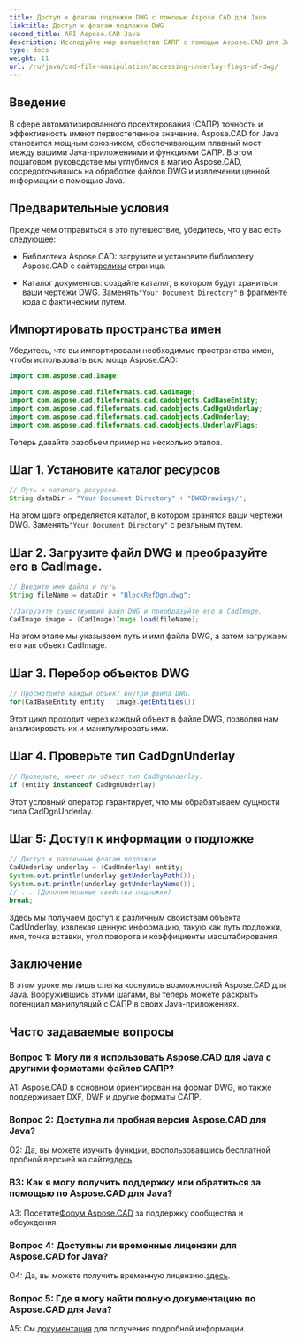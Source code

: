 ```yaml
---
title: Доступ к флагам подложки DWG с помощью Aspose.CAD для Java
linktitle: Доступ к флагам подложки DWG
second_title: API Aspose.CAD Java
description: Исследуйте мир волшебства САПР с помощью Aspose.CAD для Java! Легко обрабатывайте файлы DWG в своих приложениях Java.
type: docs
weight: 11
url: /ru/java/cad-file-manipulation/accessing-underlay-flags-of-dwg/
---
```

## Введение

В сфере автоматизированного проектирования (САПР) точность и эффективность имеют первостепенное значение. Aspose.CAD for Java становится мощным союзником, обеспечивающим плавный мост между вашими Java-приложениями и функциями САПР. В этом пошаговом руководстве мы углубимся в магию Aspose.CAD, сосредоточившись на обработке файлов DWG и извлечении ценной информации с помощью Java.

## Предварительные условия

Прежде чем отправиться в это путешествие, убедитесь, что у вас есть следующее:

-  Библиотека Aspose.CAD: загрузите и установите библиотеку Aspose.CAD с сайта[релизы](https://releases.aspose.com/cad/java/) страница.

-  Каталог документов: создайте каталог, в котором будут храниться ваши чертежи DWG. Заменять`"Your Document Directory"` в фрагменте кода с фактическим путем.

## Импортировать пространства имен

Убедитесь, что вы импортировали необходимые пространства имен, чтобы использовать всю мощь Aspose.CAD:

```java
import com.aspose.cad.Image;

import com.aspose.cad.fileformats.cad.CadImage;
import com.aspose.cad.fileformats.cad.cadobjects.CadBaseEntity;
import com.aspose.cad.fileformats.cad.cadobjects.CadDgnUnderlay;
import com.aspose.cad.fileformats.cad.cadobjects.CadUnderlay;
import com.aspose.cad.fileformats.cad.cadobjects.UnderlayFlags;
```

Теперь давайте разобьем пример на несколько этапов.

## Шаг 1. Установите каталог ресурсов

```java
// Путь к каталогу ресурсов.
String dataDir = "Your Document Directory" + "DWGDrawings/";
```

 На этом шаге определяется каталог, в котором хранятся ваши чертежи DWG. Заменять`"Your Document Directory"` с реальным путем.

## Шаг 2. Загрузите файл DWG и преобразуйте его в CadImage.

```java
// Введите имя файла и путь
String fileName = dataDir + "BlockRefDgn.dwg";

//Загрузите существующий файл DWG и преобразуйте его в CadImage.
CadImage image = (CadImage)Image.load(fileName);
```

На этом этапе мы указываем путь и имя файла DWG, а затем загружаем его как объект CadImage.

## Шаг 3. Перебор объектов DWG

```java
// Просмотрите каждый объект внутри файла DWG.
for(CadBaseEntity entity : image.getEntities())
```

Этот цикл проходит через каждый объект в файле DWG, позволяя нам анализировать их и манипулировать ими.

## Шаг 4. Проверьте тип CadDgnUnderlay

```java
// Проверьте, имеет ли объект тип CadDgnUnderlay.
if (entity instanceof CadDgnUnderlay)
```

Этот условный оператор гарантирует, что мы обрабатываем сущности типа CadDgnUnderlay.

## Шаг 5: Доступ к информации о подложке

```java
// Доступ к различным флагам подложки
CadUnderlay underlay = (CadUnderlay) entity;
System.out.println(underlay.getUnderlayPath());
System.out.println(underlay.getUnderlayName());
// ... (Дополнительные свойства подложки)
break;
```

Здесь мы получаем доступ к различным свойствам объекта CadUnderlay, извлекая ценную информацию, такую как путь подложки, имя, точка вставки, угол поворота и коэффициенты масштабирования.

## Заключение

В этом уроке мы лишь слегка коснулись возможностей Aspose.CAD для Java. Вооружившись этими шагами, вы теперь можете раскрыть потенциал манипуляций с САПР в своих Java-приложениях.

## Часто задаваемые вопросы

### Вопрос 1: Могу ли я использовать Aspose.CAD для Java с другими форматами файлов САПР?

A1: Aspose.CAD в основном ориентирован на формат DWG, но также поддерживает DXF, DWF и другие форматы САПР.

### Вопрос 2: Доступна ли пробная версия Aspose.CAD для Java?

 О2: Да, вы можете изучить функции, воспользовавшись бесплатной пробной версией на сайте[здесь](https://releases.aspose.com/).

### В3: Как я могу получить поддержку или обратиться за помощью по Aspose.CAD для Java?

 A3: Посетите[Форум Aspose.CAD](https://forum.aspose.com/c/cad/19) за поддержку сообщества и обсуждения.

### Вопрос 4: Доступны ли временные лицензии для Aspose.CAD for Java?

 О4: Да, вы можете получить временную лицензию.[здесь](https://purchase.aspose.com/temporary-license/).

### Вопрос 5: Где я могу найти полную документацию по Aspose.CAD для Java?

 A5: См.[документация](https://reference.aspose.com/cad/java/) для получения подробной информации.